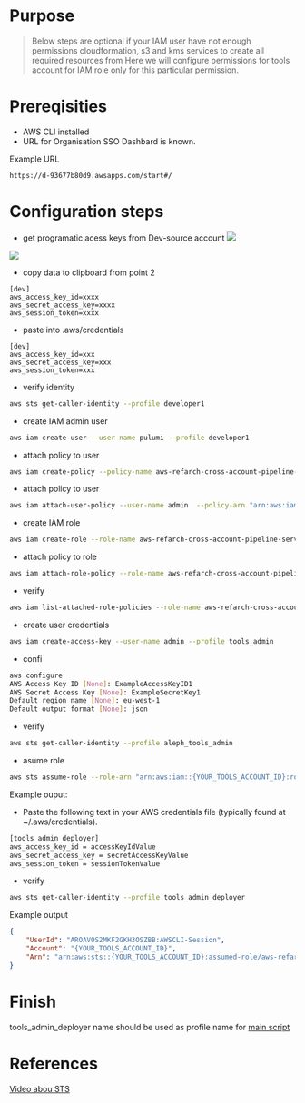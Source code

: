 # Purpose 

> Below steps are optional if your IAM user have not enough permissions cloudformation, s3 and kms services to create all required resources from
> Here we will configure permissions for tools account for IAM role only for this particular permission.

# Prereqisities

- AWS CLI installed
- URL for Organisation SSO Dashbard is known. 

Example URL
```console
https://d-93677b80d9.awsapps.com/start#/
```

# Configuration steps
- get programatic acess keys from Dev-source account 
![](../../images/AWS-SSO-Dashboard.png)

![](../../images/get-aws-credentials.png)

- copy data to clipboard from point 2 

```console
[dev]
aws_access_key_id=xxxx
aws_secret_access_key=xxxx
aws_session_token=xxxx
```

- paste into .aws/credentials

```console
[dev]
aws_access_key_id=xxx
aws_secret_access_key=xxx
aws_session_token=xxx
```

- verify identity
```sh
aws sts get-caller-identity --profile developer1
```
- create IAM admin user
```sh
aws iam create-user --user-name pulumi --profile developer1
```
- attach policy to user
```sh
aws iam create-policy --policy-name aws-refarch-cross-account-pipeline-sts-and-cloudformation-policy --policy-document file://Permissions-accounts-set-up/tools-admin-user-policy.json --profile developer1
```
- attach policy to user
```sh
aws iam attach-user-policy --user-name admin  --policy-arn "arn:aws:iam::{tools_account_id}:policy/aws-refarch-cross-account-pipeline-sts-and-cloudformation-policy" --profile developer1
```
- create IAM role
```sh
aws iam create-role --role-name aws-refarch-cross-account-pipeline-service-role --assume-role-policy-document file://Permissions-accounts-set-up/trust-relationship-policy.json --profile developer1
```
- attach policy to role
```sh
aws iam attach-role-policy --role-name aws-refarch-cross-account-pipeline-service-role --policy-arn "arn:aws:iam::374925447540:policy/aws-refarch-cross-account-pipeline-sts-and-cloudformation-policy" --profile developer1
```
- verify 
```sh
aws iam list-attached-role-policies --role-name aws-refarch-cross-account-pipeline-service-role --profile developer1
```
- create user credentials
```sh
aws iam create-access-key --user-name admin --profile tools_admin
```
- confi
```sh
aws configure
AWS Access Key ID [None]: ExampleAccessKeyID1
AWS Secret Access Key [None]: ExampleSecretKey1
Default region name [None]: eu-west-1
Default output format [None]: json
```
- verify
```sh
aws sts get-caller-identity --profile aleph_tools_admin
```
- asume role
```sh
aws sts assume-role --role-arn "arn:aws:iam::{YOUR_TOOLS_ACCOUNT_ID}:role/aws-refarch-cross-account-pipeline-service-role-2" --role-session-name AWSCLI-Session --profile tools_admin
```

Example ouput:


- Paste the following text in your AWS credentials file (typically found at ~/.aws/credentials). 
```sh
[tools_admin_deployer]
aws_access_key_id = accessKeyIdValue
aws_secret_access_key = secretAccessKeyValue
aws_session_token = sessionTokenValue

```

- verify 
```sh
aws sts get-caller-identity --profile tools_admin_deployer
```
Example output
```json
{
    "UserId": "AROAVOS2MKF2GKH3OSZBB:AWSCLI-Session",
    "Account": "{YOUR_TOOLS_ACCOUNT_ID}",
    "Arn": "arn:aws:sts::{YOUR_TOOLS_ACCOUNT_ID}:assumed-role/aws-refarch-cross-account-pipeline-service-role-2/AWSCLI-Session"
}
```
# Finish

tools_admin_deployer name should be used as profile name for [main script](../../single-click-cross-account-pipeline.sh) 

# References

[Video abou STS](https://www.youtube.com/watch?v=-uogKFE1r60)

